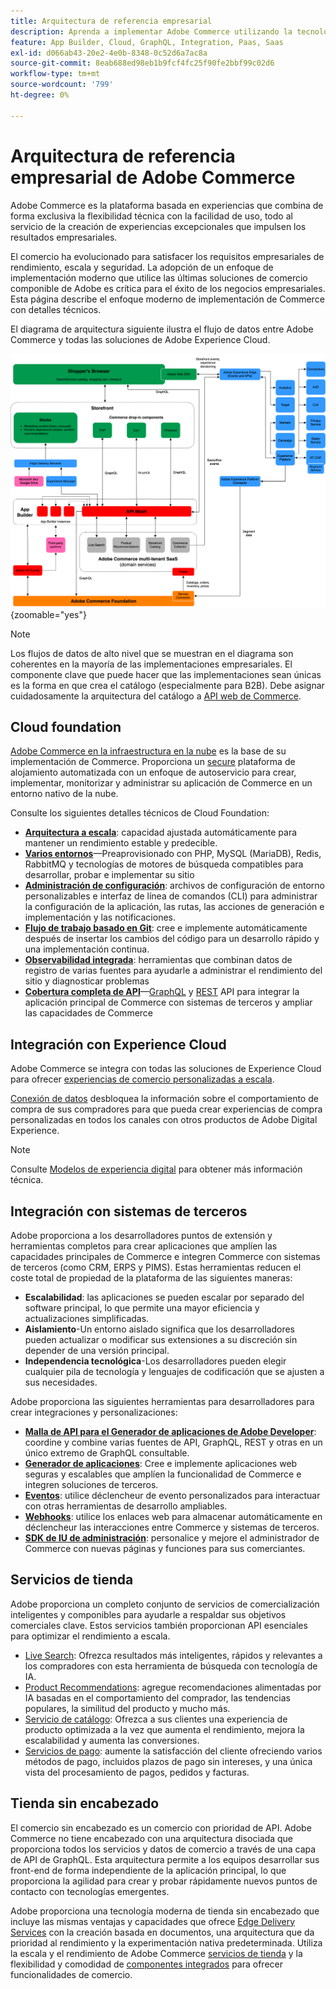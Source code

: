 ```yaml
---
title: Arquitectura de referencia empresarial
description: Aprenda a implementar Adobe Commerce utilizando la tecnología de comercio componible más reciente de Adobe.
feature: App Builder, Cloud, GraphQL, Integration, Paas, Saas
exl-id: d066ab43-20e2-4e0b-8348-0c52d6a7ac8a
source-git-commit: 8eab688ed98eb1b9fcf4fc25f90fe2bbf99c02d6
workflow-type: tm+mt
source-wordcount: '799'
ht-degree: 0%

---
```


# Arquitectura de referencia empresarial de Adobe Commerce

Adobe Commerce es la plataforma basada en experiencias que combina de forma exclusiva la flexibilidad técnica con la facilidad de uso, todo al servicio de la creación de experiencias excepcionales que impulsen los resultados empresariales.

El comercio ha evolucionado para satisfacer los requisitos empresariales de rendimiento, escala y seguridad. La adopción de un enfoque de implementación moderno que utilice las últimas soluciones de comercio componible de Adobe es crítica para el éxito de los negocios empresariales. Esta página describe el enfoque moderno de implementación de Commerce con detalles técnicos.

El diagrama de arquitectura siguiente ilustra el flujo de datos entre Adobe Commerce y todas las soluciones de Adobe Experience Cloud.

![Diagrama arquitectónico que muestra cómo se conecta Adobe Commerce a las soluciones de Experience Cloud](../../assets/playbooks/commerce-architecture-v2.svg){zoomable=&quot;yes&quot;}

>[!NOTE]
>
>Los flujos de datos de alto nivel que se muestran en el diagrama son coherentes en la mayoría de las implementaciones empresariales. El componente clave que puede hacer que las implementaciones sean únicas es la forma en que crea el catálogo (especialmente para B2B). Debe asignar cuidadosamente la arquitectura del catálogo a [API web de Commerce](https://developer.adobe.com/commerce/webapi/get-started/).

## Cloud foundation

[Adobe Commerce en la infraestructura en la nube](https://experienceleague.adobe.com/en/docs/commerce-cloud-service/user-guide/overview) es la base de su implementación de Commerce. Proporciona un [secure](../../security-and-compliance/shared-responsibility.md) plataforma de alojamiento automatizada con un enfoque de autoservicio para crear, implementar, monitorizar y administrar su aplicación de Commerce en un entorno nativo de la nube.

Consulte los siguientes detalles técnicos de Cloud Foundation:

- [**Arquitectura a escala**](https://experienceleague.adobe.com/en/docs/commerce-cloud-service/user-guide/architecture/scaled-architecture): capacidad ajustada automáticamente para mantener un rendimiento estable y predecible.
- [**Varios entornos**](https://experienceleague.adobe.com/en/docs/commerce-cloud-service/user-guide/architecture/pro-architecture)—Preaprovisionado con PHP, MySQL (MariaDB), Redis, RabbitMQ y tecnologías de motores de búsqueda compatibles para desarrollar, probar e implementar su sitio
- [**Administración de configuración**](https://experienceleague.adobe.com/en/docs/commerce-cloud-service/user-guide/configure/overview): archivos de configuración de entorno personalizables e interfaz de línea de comandos (CLI) para administrar la configuración de la aplicación, las rutas, las acciones de generación e implementación y las notificaciones.
- [**Flujo de trabajo basado en Git**](https://experienceleague.adobe.com/en/docs/commerce-cloud-service/user-guide/architecture/pro-develop-deploy-workflow): cree e implemente automáticamente después de insertar los cambios del código para un desarrollo rápido y una implementación continua.
- [**Observabilidad integrada**](https://experienceleague.adobe.com/en/docs/commerce-cloud-service/user-guide/monitor/performance): herramientas que combinan datos de registro de varias fuentes para ayudarle a administrar el rendimiento del sitio y diagnosticar problemas
- [**Cobertura completa de API**](https://developer.adobe.com/commerce/webapi/get-started/)—[GraphQL](https://developer.adobe.com/commerce/webapi/graphql/) y [REST](https://developer.adobe.com/commerce/webapi/rest) API para integrar la aplicación principal de Commerce con sistemas de terceros y ampliar las capacidades de Commerce

## Integración con Experience Cloud

Adobe Commerce se integra con todas las soluciones de Experience Cloud para ofrecer [experiencias de comercio personalizadas a escala](https://experienceleague.adobe.com/en/docs/commerce-admin/customers/customers-menu/personalize-scale#customers-menu).

[Conexión de datos](https://experienceleague.adobe.com/en/docs/commerce-merchant-services/data-connection/overview) desbloquea la información sobre el comportamiento de compra de sus compradores para que pueda crear experiencias de compra personalizadas en todos los canales con otros productos de Adobe Digital Experience.

>[!NOTE]
>
>Consulte [Modelos de experiencia digital](https://experienceleague.adobe.com/en/docs/blueprints-learn/architecture/overview) para obtener más información técnica.


## Integración con sistemas de terceros

Adobe proporciona a los desarrolladores puntos de extensión y herramientas completos para crear aplicaciones que amplíen las capacidades principales de Commerce e integren Commerce con sistemas de terceros (como CRM, ERPS y PIMS). Estas herramientas reducen el coste total de propiedad de la plataforma de las siguientes maneras:

- **Escalabilidad**: las aplicaciones se pueden escalar por separado del software principal, lo que permite una mayor eficiencia y actualizaciones simplificadas.
- **Aislamiento**-Un entorno aislado significa que los desarrolladores pueden actualizar o modificar sus extensiones a su discreción sin depender de una versión principal.
- **Independencia tecnológica**-Los desarrolladores pueden elegir cualquier pila de tecnología y lenguajes de codificación que se ajusten a sus necesidades.

Adobe proporciona las siguientes herramientas para desarrolladores para crear integraciones y personalizaciones:

- [**Malla de API para el Generador de aplicaciones de Adobe Developer**](https://developer.adobe.com/graphql-mesh-gateway/): coordine y combine varias fuentes de API, GraphQL, REST y otras en un único extremo de GraphQL consultable.
- [**Generador de aplicaciones**](https://developer.adobe.com/app-builder/docs/overview/): Cree e implemente aplicaciones web seguras y escalables que amplíen la funcionalidad de Commerce e integren soluciones de terceros.
- [**Eventos**](https://developer.adobe.com/commerce/extensibility/events/): utilice déclencheur de evento personalizados para interactuar con otras herramientas de desarrollo ampliables.
- [**Webhooks**](https://developer.adobe.com/commerce/extensibility/webhooks/): utilice los enlaces web para almacenar automáticamente en déclencheur las interacciones entre Commerce y sistemas de terceros.
- [**SDK de IU de administración**](https://developer.adobe.com/commerce/extensibility/admin-ui-sdk/): personalice y mejore el administrador de Commerce con nuevas páginas y funciones para sus comerciantes.

## Servicios de tienda

Adobe proporciona un completo conjunto de servicios de comercialización inteligentes y componibles para ayudarle a respaldar sus objetivos comerciales clave. Estos servicios también proporcionan API esenciales para optimizar el rendimiento a escala.

- [Live Search](https://experienceleague.adobe.com/en/docs/commerce-merchant-services/live-search/overview): Ofrezca resultados más inteligentes, rápidos y relevantes a los compradores con esta herramienta de búsqueda con tecnología de IA.
- [Product Recommendations](https://experienceleague.adobe.com/en/docs/commerce-merchant-services/product-recommendations/overview): agregue recomendaciones alimentadas por IA basadas en el comportamiento del comprador, las tendencias populares, la similitud del producto y mucho más.
- [Servicio de catálogo](https://experienceleague.adobe.com/en/docs/commerce-merchant-services/catalog-service/guide-overview): Ofrezca a sus clientes una experiencia de producto optimizada a la vez que aumenta el rendimiento, mejora la escalabilidad y aumenta las conversiones.
- [Servicios de pago](https://experienceleague.adobe.com/en/docs/commerce-merchant-services/payment-services/guide-overview): aumente la satisfacción del cliente ofreciendo varios métodos de pago, incluidos plazos de pago sin intereses, y una única vista del procesamiento de pagos, pedidos y facturas.

## Tienda sin encabezado

El comercio sin encabezado es un comercio con prioridad de API. Adobe Commerce no tiene encabezado con una arquitectura disociada que proporciona todos los servicios y datos de comercio a través de una capa de API de GraphQL. Esta arquitectura permite a los equipos desarrollar sus front-end de forma independiente de la aplicación principal, lo que proporciona la agilidad para crear y probar rápidamente nuevos puntos de contacto con tecnologías emergentes.

Adobe proporciona una tecnología moderna de tienda sin encabezado que incluye las mismas ventajas y capacidades que ofrece [Edge Delivery Services](https://www.aem.live/home) con la creación basada en documentos, una arquitectura que da prioridad al rendimiento y la experimentación nativa predeterminada. Utiliza la escala y el rendimiento de Adobe Commerce [servicios de tienda](#storefront-services) y la flexibilidad y comodidad de [componentes integrados](https://experienceleague.adobe.com/developer/commerce/storefront/) para ofrecer funcionalidades de comercio.

